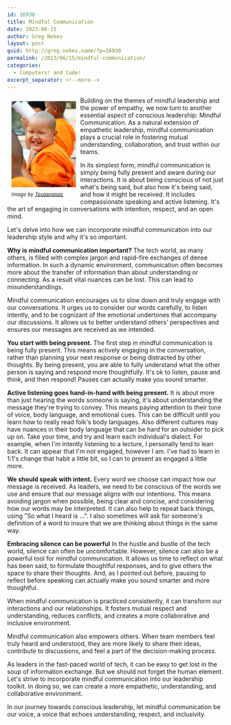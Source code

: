 ```yaml
---
id: 16930
title: Mindful Communication
date: 2023-06-15
author: Greg Nokes
layout: post
guid: http://greg.nokes.name/?p=16930
permalink: /2023/06/15/mindful-communication/
categories:
  - Computers! and Code!
excerpt_separator: <!--more-->
---
```


<div style="float: left; padding: 10px 10px 10px 10px;"><img src="/binaries/2023/07/Thai_buddhist_monk_smile.jpg" width="150" alt="Empathy"><br />
<sub><i>Image by <a href="https://commons.wikimedia.org/wiki/User:Tevaprapas">Tevaprapas</a></i></sub></div>

Building on the themes of mindful leadership and the power of empathy, we now turn to another essential aspect of conscious leadership: Mindful Communication. As a natural extension of empathetic leadership, mindful communication plays a crucial role in fostering mutual understanding, collaboration, and trust within our teams.

In its simplest form, mindful communication is simply being fully present and aware during our interactions. It is about being conscious of not just what's being said, but also how it's being said, and how it might be received. It includes compassionate speaking and active listening. It's the art of engaging in conversations with intention, respect, and an open mind.

Let's delve into how we can incorporate mindful communication into our leadership style and why it's so important.

<!--more-->

**Why is mindful communication important?** The tech world, as many others, is filled with complex jargon and rapid-fire exchanges of dense information. In such a dynamic environment, communication often becomes more about the transfer of information than about understanding or connecting. As a result vital nuances can be lost. This can lead to misunderstandings.

Mindful communication encourages us to slow down and truly engage with our conversations. It urges us to consider our words carefully, to listen intently, and to be cognizant of the emotional undertones that accompany our discussions. It allows us to better understand others' perspectives and ensures our messages are received as we intended.

**You start with being present.** The first step in mindful communication is being fully present. This means actively engaging in the conversation, rather than planning your next response or being distracted by other thoughts. By being present, you are able to fully understand what the other person is saying and respond more thoughtfully. It's ok to listen, pause and think, and then respond! Pauses can actually make you sound smarter.

**Active listening goes hand-in-hand with being present.** It is about more than just hearing the words someone is saying, it's about understanding the message they're trying to convey. This means paying attention to their tone of voice, body language, and emotional cues. This can be difficult until you learn how to really read folk's body languages. Also different cultures may have nuances in their body language that can be hard for an outsider to pick up on. Take your time, and try and learn each individual's dialect. For example, when I'm intently listening to a lecture, I personally tend to lean back. It can appear that I'm not engaged, however I am. I've had to learn in 1:1's change that habit a little bit, so I can to present as engaged a little more.

**We should speak with intent.** Every word we choose can impact how our message is received. As leaders, we need to be conscious of the words we use and ensure that our message aligns with our intentions. This means avoiding jargon when possible, being clear and concise, and considering how our words may be interpreted. It can also help to repeat back things, using "So what I heard is ...". I also sometimes will ask for someone's definition of a word to insure that we are thinking about things in the same way.

**Embracing silence can be powerful** In the hustle and bustle of the tech world, silence can often be uncomfortable. However, silence can also be a powerful tool for mindful communication. It allows us time to reflect on what has been said, to formulate thoughtful responses, and to give others the space to share their thoughts. And, as I pointed out before, pausing to reflect before speaking can actually make you sound smarter and more thoughtful.

When mindful communication is practiced consistently, it can transform our interactions and our relationships. It fosters mutual respect and understanding, reduces conflicts, and creates a more collaborative and inclusive environment.

Mindful communication also empowers others. When team members feel truly heard and understood, they are more likely to share their ideas, contribute to discussions, and feel a part of the decision-making process.

As leaders in the fast-paced world of tech, it can be easy to get lost in the soup of information exchange. But we should not forget the human element. Let's strive to incorporate mindful communication into our leadership toolkit. In doing so, we can create a more empathetic, understanding, and collaborative environment.

In our journey towards conscious leadership, let mindful communication be our voice, a voice that echoes understanding, respect, and inclusivity.
